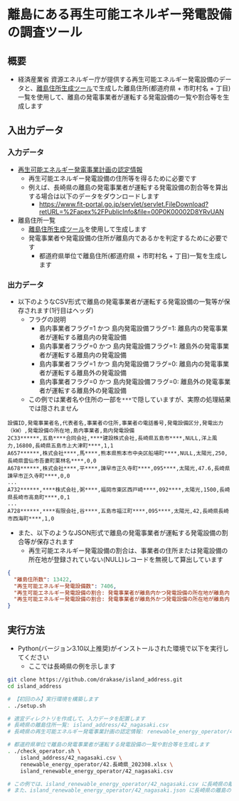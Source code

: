 # 離島にある再生可能エネルギー発電設備の調査ツール

## 概要
* 経済産業省 資源エネルギー庁が提供する再生可能エネルギー発電設備のデータと、[離島住所生成ツール](https://github.com/drakase/island_address)で生成した離島住所(都道府県 + 市町村名 + 丁目)一覧を使用して、離島の発電事業者が運転する発電設備の一覧や割合等を生成します

## 入出力データ
### 入力データ
* [再生可能エネルギー発電事業計画の認定情報](https://www.fit-portal.go.jp/PublicInfo)
  * 再生可能エネルギー発電設備の住所等を得るために必要です
  * 例えば、長崎県の離島の発電事業者が運転する発電設備の割合等を算出する場合は以下のデータをダウンロードします
    * https://www.fit-portal.go.jp/servlet/servlet.FileDownload?retURL=%2Fapex%2FPublicInfo&file=00P0K00002D8YRvUAN
* 離島住所一覧
  * [離島住所生成ツール](https://github.com/drakase/island_address)を使用して生成します
  * 発電事業者や発電設備の住所が離島内であるかを判定するために必要です
    * 都道府県単位で離島住所(都道府県 + 市町村名 + 丁目)一覧を生成します
### 出力データ
* 以下のようなCSV形式で離島の発電事業者が運転する発電設備の一覧等が保存されます(1行目はヘッダ)
  * フラグの説明
    * 島内事業者フラグ=1 かつ 島内発電設備フラグ=1: 離島内の発電事業者が運転する離島内の発電設備
    * 島内事業者フラグ=0 かつ 島内発電設備フラグ=1: 離島外の発電事業者が運転する離島内の発電設備
    * 島内事業者フラグ=1 かつ 島内発電設備フラグ=0: 離島内の発電事業者が運転する離島外の発電設備
    * 島内事業者フラグ=0 かつ 島内発電設備フラグ=0: 離島外の発電事業者が運転する離島外の発電設備
  * この例では業者名や住所の一部を`***`で隠していますが、実際の処理結果では隠されません
```csv
設備ID,発電事業者名,代表者名,事業者の住所,事業者の電話番号,発電設備区分,発電出力（kW）,発電設備の所在地,島内事業者,島内発電設備
2C33******,五島****合同会社,****建設株式会社,長崎県五島市****,NULL,洋上風力,16800,長崎県五島市上大津町****,1,1
A657******,株式会社****,馬****,熊本県熊本市中央区船場町****,NULL,太陽光,250,長崎県雲仙市吾妻町栗林名****,0,0
A678******,株式会社****,平****,諫早市正久寺町****,095****,太陽光,47.6,長崎県諫早市正久寺町****,0,0
...
A732******,****株式会社,粥****,福岡市東区西戸崎****,092****,太陽光,1500,長崎県長崎市高島町****,0,1
...
A728******,****有限会社,谷****,五島市福江町****,095****,太陽光,42,長崎県長崎市西海町****,1,0
```
* また、以下のようなJSON形式で離島の発電事業者が運転する発電設備の割合等が保存されます
  * 再生可能エネルギー発電設備の割合は、事業者の住所または発電設備の所在地が登録されていない(NULL)レコードを無視して算出しています
```json
{
  "離島住所数": 13422,
  "再生可能エネルギー発電設備数": 7406,
  "再生可能エネルギー発電設備の割合: 発電事業者が離島内かつ発電設備の所在地が離島内 / 発電設備の所在地が離島内": "273 / 523 = 52.199%",
  "再生可能エネルギー発電設備の割合: 発電事業者が離島外かつ発電設備の所在地が離島内 / 発電設備の所在地が離島内": "250 / 523 = 47.801%"
}
```

## 実行方法
* Python(バージョン3.10以上推奨)がインストールされた環境で以下を実行してください
  * ここでは長崎県の例を示します
```bash
git clone https://github.com/drakase/island_address.git
cd island_address

# 【初回のみ】実行環境を構築します
. ./setup.sh

# 適宜ディレクトリを作成して、入力データを配置します
# 長崎県の離島住所一覧: island_address/42_nagasaki.csv
# 長崎県の再生可能エネルギー発電事業計画の認定情報: renewable_energy_operator/42.長崎県_202308.xlsx

# 都道府県単位で離島の発電事業者が運転する発電設備の一覧や割合等を生成します
. ./check_operator.sh \
    island_address/42_nagasaki.csv \
    renewable_energy_operator/42.長崎県_202308.xlsx \
    island_renewable_energy_operator/42_nagasaki.csv

# この例では、island_renewable_energy_operator/42_nagasaki.csv に長崎県の離島の発電事業者が運転する発電設備の一覧(フラグ)等が保存されます
# また、island_renewable_energy_operator/42_nagasaki.json に長崎県の離島の発電事業者が運転する発電設備の割合等が保存されます
```
